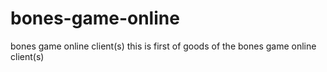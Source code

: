 # bones-game-online
bones game online client(s)
this is first of goods of the bones game online client(s) 
